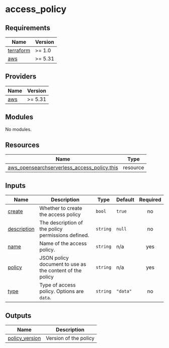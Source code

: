 # access_policy

<!-- BEGINNING OF PRE-COMMIT-TERRAFORM DOCS HOOK -->
## Requirements

| Name | Version |
|------|---------|
| <a name="requirement_terraform"></a> [terraform](#requirement\_terraform) | >= 1.0 |
| <a name="requirement_aws"></a> [aws](#requirement\_aws) | >= 5.31 |

## Providers

| Name | Version |
|------|---------|
| <a name="provider_aws"></a> [aws](#provider\_aws) | >= 5.31 |

## Modules

No modules.

## Resources

| Name | Type |
|------|------|
| [aws_opensearchserverless_access_policy.this](https://registry.terraform.io/providers/hashicorp/aws/latest/docs/resources/opensearchserverless_access_policy) | resource |

## Inputs

| Name | Description | Type | Default | Required |
|------|-------------|------|---------|:--------:|
| <a name="input_create"></a> [create](#input\_create) | Whether to create the access policy | `bool` | `true` | no |
| <a name="input_description"></a> [description](#input\_description) | The description of the policy permissions defined. | `string` | `null` | no |
| <a name="input_name"></a> [name](#input\_name) | Name of the access policy. | `string` | n/a | yes |
| <a name="input_policy"></a> [policy](#input\_policy) | JSON policy document to use as the content of the policy | `string` | n/a | yes |
| <a name="input_type"></a> [type](#input\_type) | Type of access policy. Options are `data`. | `string` | `"data"` | no |

## Outputs

| Name | Description |
|------|-------------|
| <a name="output_policy_version"></a> [policy\_version](#output\_policy\_version) | Version of the policy |
<!-- END OF PRE-COMMIT-TERRAFORM DOCS HOOK -->
